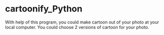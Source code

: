 # cartoonify_Python

With help of this program, you could make cartoon out of your photo at your local computer. You could choose 2 versions of cartoon for your photo. 
